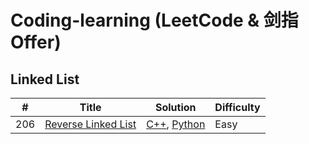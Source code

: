 
Coding-learning (LeetCode & 剑指Offer)
======


## Linked List

| # | Title | Solution | Difficulty |
|---| ----- | -------- | ---------- |
|206|[Reverse Linked List](https://leetcode-cn.com/problems/reverse-linked-list/)| [C++](./LinkedList/Reverse-Linked-List.cpp), [Python](./LinkedList/Reverse-Linked-List.py)|Easy|
